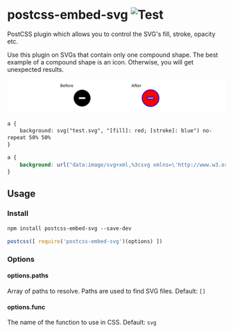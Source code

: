 # postcss-embed-svg ![Test](https://github.com/taunoha/postcss-embed-svg/workflows/Test/badge.svg)

PostCSS plugin which allows you to control the SVG's fill, stroke, opacity etc.

Use this plugin on SVGs that contain only one compound shape. The best example of a compound shape is an icon. Otherwise, you will get unexpected results.

![](preview.png)

```postcss
a {
    background: svg("test.svg", "[fill]: red; [stroke]: blue") no-repeat 50% 50%
}
```

```css
a {
    background: url("data:image/svg+xml,%3csvg xmlns=\'http://www.w3.org/2000/svg\' width=\'24\' height=\'24\' viewBox=\'0 0 24 24\'%3e%3cpath d=\'M12%2c2a10%2c10%2c0%2c1%2c0%2c3.83.76A10%2c10%2c0%2c0%2c0%2c12%2c2Zm3%2c11H9a1%2c1%2c0%2c1%2c1%2c0-2h6a1%2c1%2c0%2c1%2c1%2c0%2c2Z\' fill=\'red\' stroke=\'blue\'/%3e%3c/svg%3e") no-repeat 50% 50% }
}
```

## Usage

### Install

```shell
npm install postcss-embed-svg --save-dev
```

```js
postcss([ require('postcss-embed-svg')(options) ])
```

### Options

#### options.paths

Array of paths to resolve. Paths are used to find SVG files. Default: `[]`

#### options.func

The name of the function to use in CSS. Default: `svg`
